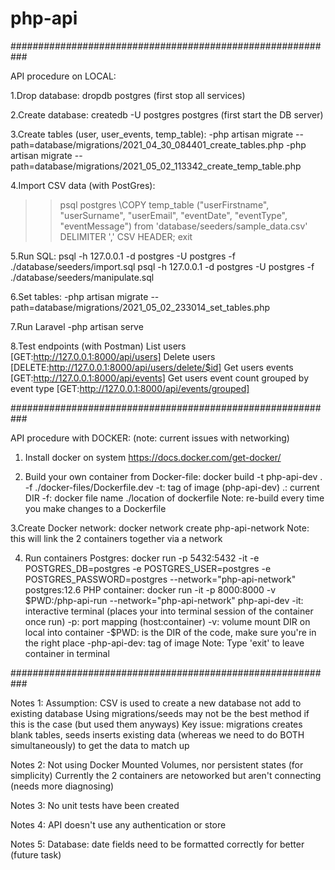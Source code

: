 # php-api


###########################################################

API procedure on LOCAL:

1.Drop database:
dropdb postgres (first stop all services)

2.Create database:
createdb -U postgres postgres (first start the DB server)

3.Create tables (user, user_events, temp_table):
-php artisan migrate --path=database/migrations/2021_04_30_084401_create_tables.php
-php artisan migrate --path=database/migrations/2021_05_02_113342_create_temp_table.php

4.Import CSV data (with PostGres):
>> psql postgres 
>> \COPY temp_table ("userFirstname", "userSurname", "userEmail", "eventDate", "eventType", "eventMessage") from 'database/seeders/sample_data.csv' DELIMITER ',' CSV HEADER;
>> exit

5.Run SQL:
psql -h 127.0.0.1 -d postgres -U postgres -f ./database/seeders/import.sql
psql -h 127.0.0.1 -d postgres -U postgres -f ./database/seeders/manipulate.sql

6.Set tables:
-php artisan migrate --path=database/migrations/2021_05_02_233014_set_tables.php

7.Run Laravel
-php artisan serve

8.Test endpoints (with Postman)
List users [GET:http://127.0.0.1:8000/api/users]
Delete users [DELETE:http://127.0.0.1:8000/api/users/delete/$id]
Get users events [GET:http://127.0.0.1:8000/api/events]
Get users event count grouped by event type [GET:http://127.0.0.1:8000/api/events/grouped]

###########################################################

API procedure with DOCKER:
(note: current issues with networking)

1. Install docker on system
https://docs.docker.com/get-docker/

2. Build your own container from Docker-file:
docker build -t php-api-dev . -f ./docker-files/Dockerfile.dev
-t:  tag of image (php-api-dev)
.: current DIR
-f: docker file name ./location of dockerfile
Note: re-build every time you make changes to a Dockerfile

3.Create Docker network:
docker network create php-api-network
Note: this will link the 2 containers together via a network

4. Run containers
Postgres: docker run -p 5432:5432 -it -e POSTGRES_DB=postgres -e POSTGRES_USER=postgres -e POSTGRES_PASSWORD=postgres --network="php-api-network" postgres:12.6
PHP container: docker run -it -p 8000:8000 -v $PWD:/php-api-run --network="php-api-network" php-api-dev
-it: interactive terminal (places your into terminal session of the container once run)
-p: port mapping (host:container)
-v: volume mount DIR on local into container
-$PWD: is the DIR of the code, make sure you're in the right place
-php-api-dev: tag of image
Note: Type 'exit' to leave container in terminal

###########################################################

Notes 1:
Assumption: CSV is used to create a new database not add to existing database
Using migrations/seeds may not be the best method if this is the case (but used them anyways)
Key issue: migrations creates blank tables, seeds inserts existing data (whereas we need to do BOTH simultaneously) to get the data to match up

Notes 2:
Not using Docker Mounted Volumes, nor persistent states (for simplicity)
Currently the 2 containers are netoworked but aren't connecting (needs more diagnosing)

Notes 3:
No unit tests have been created

Notes 4:
API doesn't use any authentication or store

Notes 5:
Database: date fields need to be formatted correctly for better (future task)